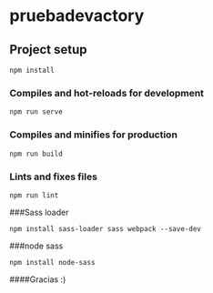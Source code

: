 # pruebadevactory

## Project setup
```
npm install
```

### Compiles and hot-reloads for development
```
npm run serve
```

### Compiles and minifies for production
```
npm run build
```

### Lints and fixes files
```
npm run lint
```

###Sass loader
```
npm install sass-loader sass webpack --save-dev
```

###node sass
```
npm install node-sass
```
####Gracias :)


